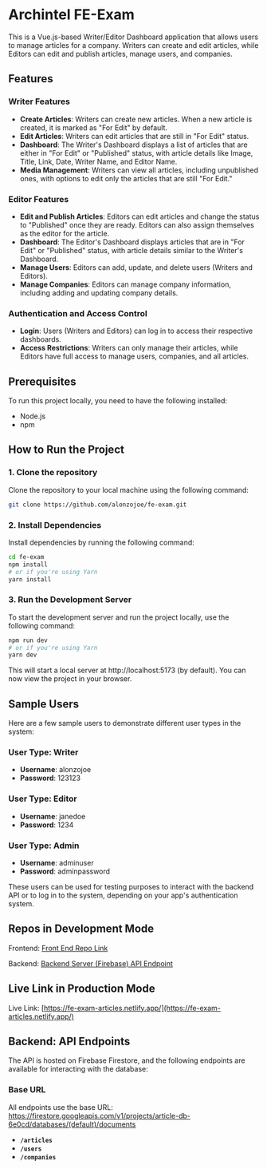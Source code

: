 # Archintel FE-Exam

This is a Vue.js-based Writer/Editor Dashboard application that allows users to manage articles for a company. Writers can create and edit articles, while Editors can edit and publish articles, manage users, and companies.

## Features

### Writer Features

- **Create Articles**: Writers can create new articles. When a new article is created, it is marked as "For Edit" by default.
- **Edit Articles**: Writers can edit articles that are still in "For Edit" status.
- **Dashboard**: The Writer's Dashboard displays a list of articles that are either in "For Edit" or "Published" status, with article details like Image, Title, Link, Date, Writer Name, and Editor Name.
- **Media Management**: Writers can view all articles, including unpublished ones, with options to edit only the articles that are still "For Edit."

### Editor Features

- **Edit and Publish Articles**: Editors can edit articles and change the status to "Published" once they are ready. Editors can also assign themselves as the editor for the article.
- **Dashboard**: The Editor's Dashboard displays articles that are in "For Edit" or "Published" status, with article details similar to the Writer's Dashboard.
- **Manage Users**: Editors can add, update, and delete users (Writers and Editors).
- **Manage Companies**: Editors can manage company information, including adding and updating company details.

### Authentication and Access Control

- **Login**: Users (Writers and Editors) can log in to access their respective dashboards.
- **Access Restrictions**: Writers can only manage their articles, while Editors have full access to manage users, companies, and all articles.

## Prerequisites

To run this project locally, you need to have the following installed:

- Node.js
- npm

## How to Run the Project

### 1. Clone the repository

Clone the repository to your local machine using the following command:

```bash
git clone https://github.com/alonzojoe/fe-exam.git
```

### 2. Install Dependencies

Install dependencies by running the following command:

```bash
cd fe-exam
npm install
# or if you're using Yarn
yarn install
```

### 3. Run the Development Server

To start the development server and run the project locally, use the following command:

```bash
npm run dev
# or if you're using Yarn
yarn dev
```

This will start a local server at http://localhost:5173 (by default). You can now view the project in your browser.

## Sample Users

Here are a few sample users to demonstrate different user types in the system:

### User Type: Writer

- **Username**: alonzojoe
- **Password**: 123123

### User Type: Editor

- **Username**: janedoe
- **Password**: 1234

### User Type: Admin

- **Username**: adminuser
- **Password**: adminpassword

These users can be used for testing purposes to interact with the backend API or to log in to the system, depending on your app's authentication system.

## Repos in Development Mode

Frontend: [Front End Repo Link](https://github.com/alonzojoe/fe-exam.git)

Backend: [Backend Server (Firebase) API Endpoint](<https://firestore.googleapis.com/v1/projects/article-db-6e0cd/databases/(default)/documents/articles>)

## Live Link in Production Mode

Live Link: [https://fe-exam-articles.netlify.app/](https://fe-exam-articles.netlify.app/)

## Backend: API Endpoints

The API is hosted on Firebase Firestore, and the following endpoints are available for interacting with the database:

### Base URL

All endpoints use the base URL: https://firestore.googleapis.com/v1/projects/article-db-6e0cd/databases/(default)/documents

- **`/articles`**
- **`/users`**
- **`/companies`**
